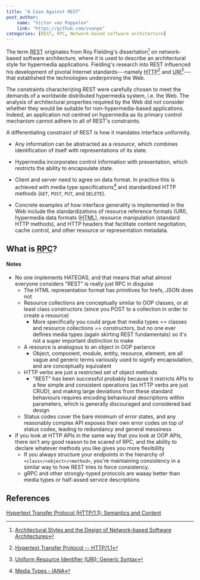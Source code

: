 ```yaml
---
title: "A Case Against REST"
post_author:
    name: "Victor van Poppelen"
    link: "https://github.com/vvanpo"
categories: [REST, RPC, Network-based software architecture]
---
```


The term <abbr title="Representational State Transfer">REST</abbr> originates from Roy Fielding's dissertation[^1] on network-based software architecture, where it is used to describe an architectural style for hypermedia applications. Fielding's research into REST influenced his development of pivotal Internet standards---namely <abbr title="Hypertext Transfer Protocol">HTTP</abbr>[^2] and <abbr title="Uniform Resource Identifier">URI</abbr>[^3]---that established the technologies underpinning the Web.

The constraints characterizing REST were carefully chosen to meet the demands of a worldwide distributed hypermedia system, i.e. the Web. The analysis of architectural properties required by the Web did not consider whether they would be suitable for non-hypermedia-based applications. Indeed, an application not centred on hypermedia as its primary control mechanism cannot adhere to all of REST's constraints.

A differentiating constraint of REST is how it mandates interface uniformity.
- Any information can be abstracted as a _resource_, which combines identification of itself with representations of its state.
- Hypermedia incorporates control information with presentation, which restricts the ability to encapsulate state.

- Client and server need to agree on data format. In practice this is achieved with media type specifications[^4] and standardized HTTP methods (`GET`, `POST`, `PUT`, and `DELETE`).
- Concrete examples of how interface generality is implemented in the Web include the standardizations of resource reference formats (URI), hypermedia data formats (<abbr title="Hypertext Markup Language">HTML</abbr>), resource manipulation (standard HTTP methods), and HTTP headers that facilitate content negotiation, cache control, and other resource or representation metadata.

## What is <abbr title="Remote Procedural Call">RPC</abbr>?

#### Notes

  - No one implements HATEOAS, and that means that what almost everyone considers "REST" is really just RPC in disguise
    - The HTML representation format has primitives for hrefs, JSON does not
    - Resource collections are conceptually similar to OOP classes, or at least class constructors (since you POST to a collection in order to create a resource)
      - More specifically you could argue that media types == classes and resource collections == constructors, but no one ever defines media types (again skirting REST fundamentals) so it's not a super important distinction to make
    - A resource is analogous to an object in OOP parlance
      - Object, component, module, entity, resource, element, are all vague and generic terms variously used to signify encapsulation, and are conceptually equivalent
    - HTTP verbs are just a restricted set of object methods
      - "REST" has been successful probably because it restricts APIs to a few simple and consistent operations (as HTTP verbs are just CRUD), and making large deviations from these standard behaviours requires encoding behavioural descriptions within parameters, which is generally discouraged and considered bad design
    - Status codes cover the bare minimum of error states, and any reasonably complex API exposes their own error codes on top of status codes, leading to redundancy and general messiness
  - If you look at HTTP APIs in the same way that you look at OOP APIs, there isn't any good reason to be scared of RPC, and the ability to declare whatever methods you like gives you more flexibililty
    - If you always structure your endpoints in the hierarchy of `<class>/<object>/<method>`, you're maintaining consistency in a similar way to how REST tries to force consistency.
    - gRPC and other strongly-typed protocols are waaay better than media types or half-assed service descriptions

## References

[^1]: [Architectural Styles and the Design of Network-based Software Architectures](https://roy.gbiv.com/pubs/dissertation/top.htm)
[^2]: [Hypertext Transfer Protocol -- HTTP/1.1](https://tools.ietf.org/html/rfc2616)
[^3]: [Uniform Resource Identifier (URI): Generic Syntax](https://tools.ietf.org/html/rfc3986)
[^4]: [Media Types - IANA](https://www.iana.org/assignments/media-types)

[Hypertext Transfer Protocol (HTTP/1.1): Semantics and Content](https://httpwg.org/specs/rfc7231.html)
